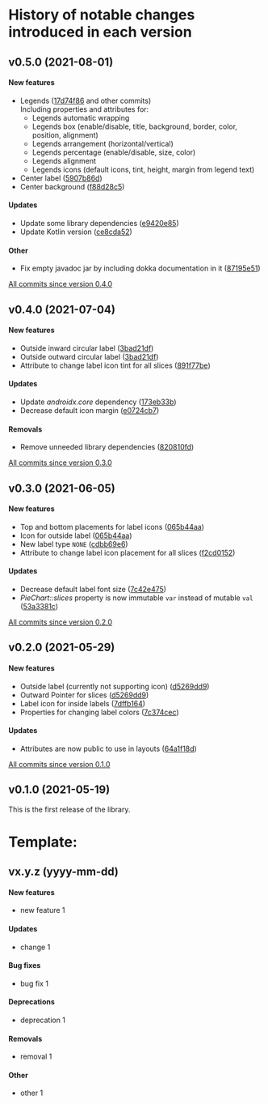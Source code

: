 # History of notable changes introduced in each version

## v0.5.0 (2021-08-01)
#### New features
  - Legends ([17d74f86] and other commits)  
    Including properties and attributes for:
    - Legends automatic wrapping
    - Legends box (enable/disable, title, background, border, color, position, alignment)
    - Legends arrangement (horizontal/vertical)
    - Legends percentage (enable/disable, size, color)
    - Legends alignment
    - Legends icons (default icons, tint, height, margin from legend text)
  - Center label ([5907b86d])
  - Center background ([f88d28c5])
#### Updates
  - Update some library dependencies ([e9420e85])
  - Update Kotlin version ([ce8cda52])
#### Other
  - Fix empty javadoc jar by including dokka documentation in it ([87195e51])

[All commits since version 0.4.0]

## v0.4.0 (2021-07-04)
#### New features
  - Outside inward circular label ([3bad21df])
  - Outside outward circular label ([3bad21df])
  - Attribute to change label icon tint for all slices ([891f77be])
#### Updates
  - Update *androidx.core* dependency ([173eb33b])
  - Decrease default icon margin ([e0724cb7])
#### Removals
  - Remove unneeded library dependencies ([820810fd])

[All commits since version 0.3.0]

## v0.3.0 (2021-06-05)
#### New features
  - Top and bottom placements for label icons ([065b44aa])
  - Icon for outside label ([065b44aa])
  - New label type `NONE` ([cdbb69e6])
  - Attribute to change label icon placement for all slices ([f2cd0152])
#### Updates
  - Decrease default label font size ([7c42e475])
  - *PieChart::slices* property is now immutable `var` instead of mutable `val` ([53a3381c])

[All commits since version 0.2.0]

## v0.2.0 (2021-05-29)
#### New features
  - Outside label (currently not supporting icon) ([d5269dd9])
  - Outward Pointer for slices ([d5269dd9])
  - Label icon for inside labels ([7dffb164])
  - Properties for changing label colors ([7c374cec])
#### Updates
  - Attributes are now public to use in layouts ([64a1f18d])

[All commits since version 0.1.0]

## v0.1.0 (2021-05-19)
This is the first release of the library.


[All commits since version 0.1.0]: https://github.com/mahozad/android-pie-chart/compare/v0.1.0...v0.2.0
[All commits since version 0.2.0]: https://github.com/mahozad/android-pie-chart/compare/v0.2.0...v0.3.0
[All commits since version 0.3.0]: https://github.com/mahozad/android-pie-chart/compare/v0.3.0...v0.4.0
[All commits since version 0.4.0]: https://github.com/mahozad/android-pie-chart/compare/v0.4.0...v0.5.0

[64a1f18d]: https://github.com/mahozad/android-pie-chart/commit/64a1f18d
[7c374cec]: https://github.com/mahozad/android-pie-chart/commit/7c374cec
[7dffb164]: https://github.com/mahozad/android-pie-chart/commit/7dffb164
[d5269dd9]: https://github.com/mahozad/android-pie-chart/commit/d5269dd9
[53a3381c]: https://github.com/mahozad/android-pie-chart/commit/53a3381c
[7c42e475]: https://github.com/mahozad/android-pie-chart/commit/7c42e475
[f2cd0152]: https://github.com/mahozad/android-pie-chart/commit/f2cd0152
[cdbb69e6]: https://github.com/mahozad/android-pie-chart/commit/cdbb69e6
[065b44aa]: https://github.com/mahozad/android-pie-chart/commit/065b44aa
[820810fd]: https://github.com/mahozad/android-pie-chart/commit/820810fd
[173eb33b]: https://github.com/mahozad/android-pie-chart/commit/173eb33b
[3bad21df]: https://github.com/mahozad/android-pie-chart/commit/3bad21df
[e0724cb7]: https://github.com/mahozad/android-pie-chart/commit/e0724cb7
[891f77be]: https://github.com/mahozad/android-pie-chart/commit/891f77be
[17d74f86]: https://github.com/mahozad/android-pie-chart/commit/17d74f86
[5907b86d]: https://github.com/mahozad/android-pie-chart/commit/5907b86d
[f88d28c5]: https://github.com/mahozad/android-pie-chart/commit/f88d28c5
[e9420e85]: https://github.com/mahozad/android-pie-chart/commit/e9420e85
[ce8cda52]: https://github.com/mahozad/android-pie-chart/commit/ce8cda52
[87195e51]: https://github.com/mahozad/android-pie-chart/commit/87195e51

[comment]: <> (NOTE: Be aware that modifying the format of this file might impact the script that makes body for GitHub release)

# Template:
## vx.y.z (yyyy-mm-dd)
#### New features
  - new feature 1
#### Updates
  - change 1
#### Bug fixes
  - bug fix 1
#### Deprecations
  - deprecation 1
#### Removals
  - removal 1
#### Other
  - other 1
